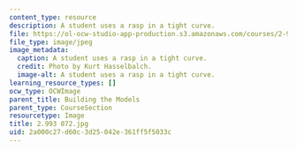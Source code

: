 ```yaml
---
content_type: resource
description: A student uses a rasp in a tight curve.
file: https://ol-ocw-studio-app-production.s3.amazonaws.com/courses/2-993-special-topics-in-mechanical-engineering-the-art-and-science-of-boat-design-january-iap-2007/2a000c27d60c3d25042e361ff5f5033c_2993072.jpg
file_type: image/jpeg
image_metadata:
  caption: A student uses a rasp in a tight curve.
  credit: Photo by Kurt Hasselbalch.
  image-alt: A student uses a rasp in a tight curve.
learning_resource_types: []
ocw_type: OCWImage
parent_title: Building the Models
parent_type: CourseSection
resourcetype: Image
title: 2.993 072.jpg
uid: 2a000c27-d60c-3d25-042e-361ff5f5033c
---
```

